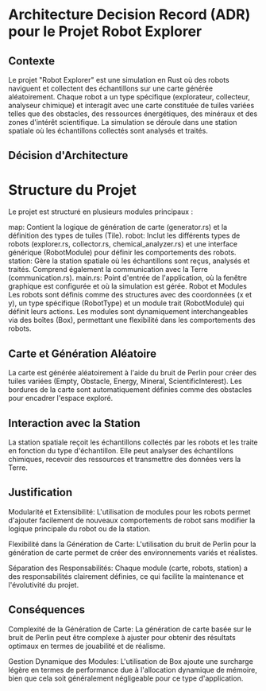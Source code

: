 # Architecture Decision Record (ADR) pour le Projet Robot Explorer

## Contexte

Le projet "Robot Explorer" est une simulation en Rust où des robots naviguent et collectent des échantillons sur une carte générée aléatoirement. Chaque robot a un type spécifique (explorateur, collecteur, analyseur chimique) et interagit avec une carte constituée de tuiles variées telles que des obstacles, des ressources énergétiques, des minéraux et des zones d'intérêt scientifique. La simulation se déroule dans une station spatiale où les échantillons collectés sont analysés et traités.

## Décision d'Architecture

# Structure du Projet

Le projet est structuré en plusieurs modules principaux :

map: Contient la logique de génération de carte (generator.rs) et la définition des types de tuiles (Tile).
robot: Inclut les différents types de robots (explorer.rs, collector.rs, chemical_analyzer.rs) et une interface générique (RobotModule) pour définir les comportements des robots.
station: Gère la station spatiale où les échantillons sont reçus, analysés et traités. Comprend également la communication avec la Terre (communication.rs).
main.rs: Point d'entrée de l'application, où la fenêtre graphique est configurée et où la simulation est gérée.
Robot et Modules
Les robots sont définis comme des structures avec des coordonnées (x et y), un type spécifique (RobotType) et un module trait (RobotModule) qui définit leurs actions. Les modules sont dynamiquement interchangeables via des boîtes (Box<dyn RobotModule>), permettant une flexibilité dans les comportements des robots.

## Carte et Génération Aléatoire

La carte est générée aléatoirement à l'aide du bruit de Perlin pour créer des tuiles variées (Empty, Obstacle, Energy, Mineral, ScientificInterest). Les bordures de la carte sont automatiquement définies comme des obstacles pour encadrer l'espace exploré.

## Interaction avec la Station

La station spatiale reçoit les échantillons collectés par les robots et les traite en fonction du type d'échantillon. Elle peut analyser des échantillons chimiques, recevoir des ressources et transmettre des données vers la Terre.

## Justification

Modularité et Extensibilité: L'utilisation de modules pour les robots permet d'ajouter facilement de nouveaux comportements de robot sans modifier la logique principale du robot ou de la station.

Flexibilité dans la Génération de Carte: L'utilisation du bruit de Perlin pour la génération de carte permet de créer des environnements variés et réalistes.

Séparation des Responsabilités: Chaque module (carte, robots, station) a des responsabilités clairement définies, ce qui facilite la maintenance et l'évolutivité du projet.

## Conséquences

Complexité de la Génération de Carte: La génération de carte basée sur le bruit de Perlin peut être complexe à ajuster pour obtenir des résultats optimaux en termes de jouabilité et de réalisme.

Gestion Dynamique des Modules: L'utilisation de Box<dyn RobotModule> ajoute une surcharge légère en termes de performance due à l'allocation dynamique de mémoire, bien que cela soit généralement négligeable pour ce type d'application.
